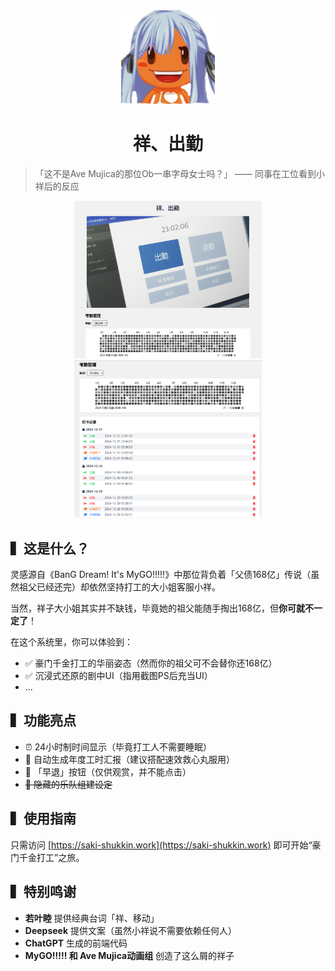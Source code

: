 <div align="center">
    <img src="images/favicon.png" width="150" alt="saki,shukkin" />
    <h1>祥、出勤</h1>
</div>

> 「这不是Ave Mujica的那位Ob一串字母女士吗？」 —— 同事在工位看到小祥后的反应

<div align="center">
    <img src="images/page01.png" width="300" alt="saki,shukkin" />
    <img src="images/page02.png" width="300" alt="saki,shukkin" />
</div>

## ▍这是什么？

灵感源自《BanG Dream! It's MyGO!!!!!》中那位背负着「父债168亿」传说（虽然祖父已经还完）却依然坚持打工的大小姐客服小祥。

当然，祥子大小姐其实并不缺钱，毕竟她的祖父能随手掏出168亿，但**你可就不一定了**！

在这个系统里，你可以体验到：
- ✅ 豪门千金打工的华丽姿态（然而你的祖父可不会替你还168亿）  
- ✅ 沉浸式还原的剧中UI（指用截图PS后充当UI）
- ...  

## ▍功能亮点

- ⏰ 24小时制时间显示（毕竟打工人不需要睡眠）  
- 📅 自动生成年度工时汇报（建议搭配速效救心丸服用）  
- 🚨 「早退」按钮（仅供观赏，并不能点击）  
- ~~🎸 隐藏的乐队组建设定~~

## ▍使用指南

只需访问 [https://saki-shukkin.work](https://saki-shukkin.work) 即可开始“豪门千金打工”之旅。

## ▍特别鸣谢
- **若叶睦** 提供经典台词「祥、移动」  
- **Deepseek** 提供文案（虽然小祥说不需要依赖任何人）  
- **ChatGPT** 生成的前端代码
- **MyGO!!!!! 和 Ave Mujica动画组** 创造了这么屑的祥子
